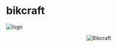 # bikcraft 
<p>
<img src="https://i.imgur.com/CLmgOxG.png" alt="logo" title=logo">
</p>
<p align="center">
	<img src="https://i.imgur.com/iCqHCkh.jpg" alt="Bikcraft" title="Bikcraft">
</p>
